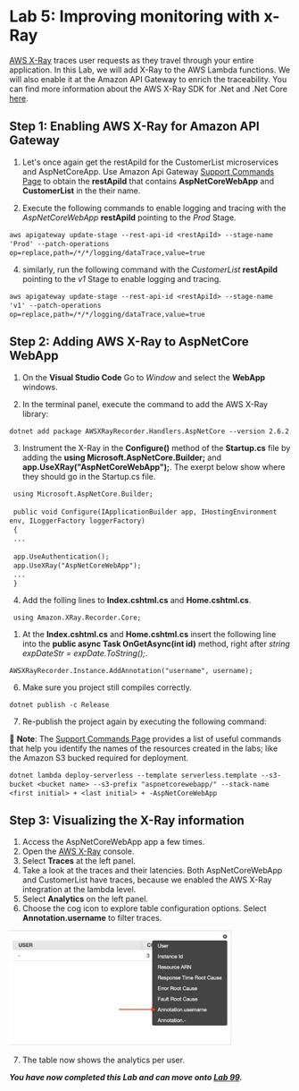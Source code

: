 # Lab 5: Improving monitoring with x-Ray

[AWS X-Ray](https://aws.amazon.com/xray/) traces user requests as they travel through your entire application. In this Lab, we will add X-Ray to the AWS Lambda functions. We will also enable it at the Amazon API Gateway to enrich the traceability. You can find more information about the AWS X-Ray SDK for .Net and .Net Core [here](https://github.com/aws/aws-xray-sdk-dotnet).

## Step 1: Enabling AWS X-Ray for Amazon API Gateway

1. Let's once again get the restApiId for the CustomerList microservices and AspNetCoreApp. Use Amazon Api Gateway [Support Commands Page](/SupportCommands.md) to obtain the **restApiId** that contains **AspNetCoreWebApp** and **CustomerList** in the their name.

2. Execute the following commands to enable logging and tracing with the *AspNetCoreWebApp* **restApiId** pointing to the *Prod* Stage.
```
aws apigateway update-stage --rest-api-id <restApiId> --stage-name 'Prod' --patch-operations op=replace,path=/*/*/logging/dataTrace,value=true
```

4. similarly, run the following command with the *CustomerList* **restApiId** pointing to the *v1* Stage to enable logging and tracing.
```
aws apigateway update-stage --rest-api-id <restApiId> --stage-name 'v1' --patch-operations op=replace,path=/*/*/logging/dataTrace,value=true
```

## Step 2: Adding AWS X-Ray to AspNetCore WebApp

1. On the **Visual Studio Code** Go to *Window* and select the **WebApp** windows.

2. In the terminal panel, execute the command to add the AWS X-Ray library:
 ```
 dotnet add package AWSXRayRecorder.Handlers.AspNetCore --version 2.6.2
 ```
3. Instrument the X-Ray in the **Configure()** method of the **Startup.cs** file by adding the **using Microsoft.AspNetCore.Builder;** and **app.UseXRay("AspNetCoreWebApp");**. The exerpt below show where they should go in the Startup.cs file.
   
```
 using Microsoft.AspNetCore.Builder;

 public void Configure(IApplicationBuilder app, IHostingEnvironment env, ILoggerFactory loggerFactory)
 {
 ...

 app.UseAuthentication();
 app.UseXRay("AspNetCoreWebApp");
 ...
 }
```

4. Add the folling lines to **Index.cshtml.cs** and **Home.cshtml.cs**.
```
 using Amazon.XRay.Recorder.Core;
```

1. At the **Index.cshtml.cs** and **Home.cshtml.cs** insert the following line into the **public async Task OnGetAsync(int id)** method, right after *string expDateStr = expDate.ToString();*.
 ```
 AWSXRayRecorder.Instance.AddAnnotation("username", username);
 ```
6. Make sure you project still compiles correctly.
 ```
 dotnet publish -c Release
 ```
7. Re-publish the project again by executing the following command:

:notebook: **Note**: The [Support Commands Page](/SupportCommands.md) provides a list of useful commands that help you identify the names of the resources created in the labs; like the Amazon S3 bucked required for deployment.

 ```
 dotnet lambda deploy-serverless --template serverless.template --s3-bucket <bucket name> --s3-prefix "aspnetcorewebapp/" --stack-name <first initial> + <last initial> + -AspNetCoreWebApp
 ```

## Step 3: Visualizing the X-Ray information

1. Access the AspNetCoreWebApp app a few times.
2. Open the [AWS X-Ray](https://console.aws.amazon.com/xray/) console.
3. Select **Traces** at the left panel.
4. Take a look at the traces and their latencies. Both AspNetCoreWebApp and CustomerList have traces, because we enabled the AWS X-Ray integration at the lambda level.  
5. Select **Analytics** on the left panel.
6. Choose the cog icon to explore table configuration options. Select **Annotation.username** to filter traces.
   
<img src="../images/xrayfilter.png" width="400"/>

7. The table now shows the analytics per user.

***You have now completed this Lab and can move onto [Lab 99](../lab-99-cleanup/).***

